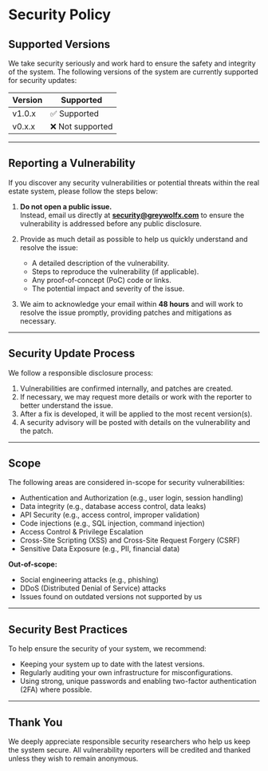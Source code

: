 # Security Policy

## Supported Versions

We take security seriously and work hard to ensure the safety and integrity of the system. The following versions of the system are currently supported for security updates:

| Version        | Supported          |
| -------------- | ------------------ |
| v1.0.x         | ✅ Supported        |
| v0.x.x         | ❌ Not supported    |

---

## Reporting a Vulnerability

If you discover any security vulnerabilities or potential threats within the real estate system, please follow the steps below:

1. **Do not open a public issue.**  
   Instead, email us directly at **[security@greywolfx.com](mailto:security@greywolfx.com)** to ensure the vulnerability is addressed before any public disclosure.

2. Provide as much detail as possible to help us quickly understand and resolve the issue:
   - A detailed description of the vulnerability.
   - Steps to reproduce the vulnerability (if applicable).
   - Any proof-of-concept (PoC) code or links.
   - The potential impact and severity of the issue.

3. We aim to acknowledge your email within **48 hours** and will work to resolve the issue promptly, providing patches and mitigations as necessary.

---

## Security Update Process

We follow a responsible disclosure process:
1. Vulnerabilities are confirmed internally, and patches are created.
2. If necessary, we may request more details or work with the reporter to better understand the issue.
3. After a fix is developed, it will be applied to the most recent version(s).
4. A security advisory will be posted with details on the vulnerability and the patch.

---

## Scope

The following areas are considered in-scope for security vulnerabilities:
- Authentication and Authorization (e.g., user login, session handling)
- Data integrity (e.g., database access control, data leaks)
- API Security (e.g., access control, improper validation)
- Code injections (e.g., SQL injection, command injection)
- Access Control & Privilege Escalation
- Cross-Site Scripting (XSS) and Cross-Site Request Forgery (CSRF)
- Sensitive Data Exposure (e.g., PII, financial data)

**Out-of-scope:**
- Social engineering attacks (e.g., phishing)
- DDoS (Distributed Denial of Service) attacks
- Issues found on outdated versions not supported by us

---

## Security Best Practices

To help ensure the security of your system, we recommend:
- Keeping your system up to date with the latest versions.
- Regularly auditing your own infrastructure for misconfigurations.
- Using strong, unique passwords and enabling two-factor authentication (2FA) where possible.

---

## Thank You

We deeply appreciate responsible security researchers who help us keep the system secure. All vulnerability reporters will be credited and thanked unless they wish to remain anonymous.
